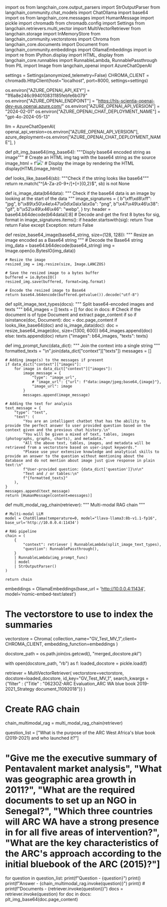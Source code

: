import os 
from langchain_core.output_parsers import StrOutputParser
from langchain_community.chat_models import ChatOllama
import base64
import os
from langchain_core.messages import HumanMessage
import pickle
import chromadb
from chromadb.config import Settings
from langchain.retrievers.multi_vector import MultiVectorRetriever
from langchain.storage import InMemoryStore
from langchain_community.vectorstores import Chroma
from langchain_core.documents import Document
from langchain_community.embeddings import OllamaEmbeddings
import io
import re
from IPython.display import HTML, display
from langchain_core.runnables import RunnableLambda, RunnablePassthrough
from PIL import Image
from langchain_openai import AzureChatOpenAI


settings = Settings(anonymized_telemetry=False)
CHROMA_CLIENT = chromadb.HttpClient(host="localhost", port=8000, settings=settings)


os.environ["AZURE_OPENAI_API_KEY"] = "1f6a8e246c994010831185febfe6b079"
os.environ["AZURE_OPENAI_ENDPOINT"] = "https://hls-scientia-openai-dev-eus.openai.azure.com/"
os.environ["AZURE_OPENAI_API_VERSION"] = "2024-02-01"
os.environ["AZURE_OPENAI_CHAT_DEPLOYMENT_NAME"] = "gpt-4o-2024-05-13"


llm = AzureChatOpenAI(
    openai_api_version=os.environ["AZURE_OPENAI_API_VERSION"],
    azure_deployment=os.environ["AZURE_OPENAI_CHAT_DEPLOYMENT_NAME"],
)


def plt_img_base64(img_base64):
    """Disply base64 encoded string as image"""
    # Create an HTML img tag with the base64 string as the source
    image_html = f'<img src="data:image/jpeg;base64,{img_base64}" />'
    # Display the image by rendering the HTML
    display(HTML(image_html))


def looks_like_base64(sb):
    """Check if the string looks like base64"""
    return re.match("^[A-Za-z0-9+/]+[=]{0,2}$", sb) is not None


def is_image_data(b64data):
    """
    Check if the base64 data is an image by looking at the start of the data
    """
    image_signatures = {
        b"\xff\xd8\xff": "jpg",
        b"\x89\x50\x4e\x47\x0d\x0a\x1a\x0a": "png",
        b"\x47\x49\x46\x38": "gif",
        b"\x52\x49\x46\x46": "webp",
    }
    try:
        header = base64.b64decode(b64data)[:8]  # Decode and get the first 8 bytes
        for sig, format in image_signatures.items():
            if header.startswith(sig):
                return True
        return False
    except Exception:
        return False


def resize_base64_image(base64_string, size=(128, 128)):
    """
    Resize an image encoded as a Base64 string
    """
    # Decode the Base64 string
    img_data = base64.b64decode(base64_string)
    img = Image.open(io.BytesIO(img_data))

    # Resize the image
    resized_img = img.resize(size, Image.LANCZOS)

    # Save the resized image to a bytes buffer
    buffered = io.BytesIO()
    resized_img.save(buffered, format=img.format)

    # Encode the resized image to Base64
    return base64.b64encode(buffered.getvalue()).decode("utf-8")


def split_image_text_types(docs):
    """
    Split base64-encoded images and texts
    """
    b64_images = []
    texts = []
    for doc in docs:
        # Check if the document is of type Document and extract page_content if so
        if isinstance(doc, Document):
            doc = doc.page_content
        if looks_like_base64(doc) and is_image_data(doc):
            doc = resize_base64_image(doc, size=(1300, 600))
            b64_images.append(doc)
        else:
            texts.append(doc)
    return {"images": b64_images, "texts": texts}


def img_prompt_func(data_dict):
    """
    Join the context into a single string
    """
    formatted_texts = "\n".join(data_dict["context"]["texts"])
    messages = []

    # Adding image(s) to the messages if present
    if data_dict["context"]["images"]:
        for image in data_dict["context"]["images"]:
            image_message = {
                "type": "image_url",
                # "image_url": {"url": f"data:image/jpeg;base64,{image}"},
                "image_url": image
            }
            messages.append(image_message)

    # Adding the text for analysis
    text_message = {
        "type": "text",
        "text": (
            "You are an intelligent chatbot that has the ability to provide the perfect answer to user provided question based on the context given and the previous chat history.\n"
            "You will be given a mixed of text, tables, images (photographs, graphs, charts), and metadata."
            "All the above text, tables, images, and metadata will be retrieved from a vectorstore based on user-input keywords."
            "Please use your extensive knowledge and analytical skills to provide an answer to the question without mentioning about the database and do not mention about image just give response in plain text:\n"
            f"User-provided question: {data_dict['question']}\n\n"
            "Text and / or tables:\n"
            f"{formatted_texts}"
        ),
    }
    messages.append(text_message)
    return [HumanMessage(content=messages)]


def multi_modal_rag_chain(retriever):
    """
    Multi-modal RAG chain
    """

    # Multi-modal LLM
    model = ChatOllama(temperature=0, model="llava-llama3:8b-v1.1-fp16", base_url='http://10.0.0.4:11434')

    # RAG pipeline
    chain = (
        {
            "context": retriever | RunnableLambda(split_image_text_types),
            "question": RunnablePassthrough(),
        }
        | RunnableLambda(img_prompt_func)
        | model
        | StrOutputParser()
    )

    return chain


embeddings = OllamaEmbeddings(base_url = 'http://10.0.0.4:11434', model='nomic-embed-text:latest')

# The vectorstore to use to index the summaries
vectorstore = Chroma(
    collection_name="GV_Test_MV_1",client= CHROMA_CLIENT, embedding_function=embeddings
)

docstore_path = os.path.join(os.getcwd(), "merged_docstore.pkl")

with open(docstore_path, "rb") as f:
    loaded_docstore = pickle.load(f)

retriever = MultiVectorRetriever(
    vectorstore=vectorstore, docstore=loaded_docstore, id_key="GV_Test_MV_1", search_kwargs = {"filter" : {"Title" : "0623OZ-ARC Evaluation_ARC WA blue book 2019-2021_Strategy document_11092018"}}
)
# Create RAG chain
chain_multimodal_rag = multi_modal_rag_chain(retriever)


question_list = ["What is the purpose of the ARC West Africa's blue book (2019-2021) and who launched it?"]
# "Give me the executive summary of Pentavalent market analysis", "What was geographic area growth in 2011?", "What are the required documents to set up an NGO in Senegal?", "Which three countries will ARC WA have a strong presence in for all five areas of intervention?", "What are the key characteristics of the ARC's approach according to the initial bluebook of the ARC (2015)?"]

for question in question_list:
    print(f"Question - {question}")
    print()
    print(f"Answer - {chain_multimodal_rag.invoke(question)}")
    print()
    # print(f"Documents - {retriever.invoke(question)}")
    docs = retriever.invoke(question)
    for doc in docs:
        plt_img_base64(doc.page_content)
